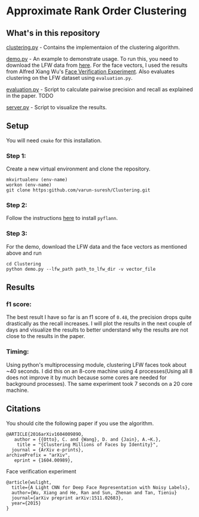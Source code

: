 # Approximate Rank Order Clustering

## What's in this repository
[clustering.py](https://github.com/varun-suresh/Clustering/blob/master/clustering.py) - Contains the implementaion of the clustering algorithm.

[demo.py](https://github.com/varun-suresh/Clustering/blob/master/demo.py) - An example to demonstrate usage. To run this, you need to download the LFW data from [here](http://vis-www.cs.umass.edu/lfw/). For the face vectors, I used the results from Alfred Xiang Wu's [Face Verification Experiment](https://github.com/AlfredXiangWu/face_verification_experiment/tree/master/results). Also evaluates clustering on the LFW dataset using `evaluation.py`.

[evaluation.py](https://github.com/varun-suresh/Clustering/blob/master/demo.py) - Script to calculate pairwise precision and recall as explained in the paper.
TODO

[server.py](https:github.com/varun-suresh/Clustering) - Script to visualize the results.

## Setup
You will need `cmake` for this installation.

### Step 1:
Create a new virtual environment and clone the repository.
```
mkvirtualenv (env-name)
workon (env-name)
git clone https:github.com/varun-suresh/Clustering.git
```

### Step 2:
Follow the instructions [here](http://www.cs.ubc.ca/research/flann/) to install `pyflann`.

### Step 3:
For the demo, download the LFW data and the face vectors as mentioned above and run

```
cd Clustering
python demo.py --lfw_path path_to_lfw_dir -v vector_file
```

## Results
### f1 score:
The best result I have so far is an f1 score of `0.48`, the precision drops quite drastically as the recall increases. I will plot the results in the next couple of days and visualize the results to better understand why the results are not close to the results in the paper.

### Timing:
Using python's multiprocessing module, clustering LFW faces took about ~40 seconds. I did this on an 8-core machine using 4 processes(Using all 8 does not improve it by much because some cores are needed for background processes). The same experiment took 7 seconds on a 20 core machine.

## Citations
You should cite the following paper if you use the algorithm.
```
@ARTICLE{2016arXiv160400989O,
   author = {{Otto}, C. and {Wang}, D. and {Jain}, A.~K.},
    title = "{Clustering Millions of Faces by Identity}",
  journal = {ArXiv e-prints},
archivePrefix = "arXiv",
   eprint = {1604.00989},
```
Face verification experiment
```
@article{wulight,
  title={A Light CNN for Deep Face Representation with Noisy Labels},
  author={Wu, Xiang and He, Ran and Sun, Zhenan and Tan, Tieniu}
  journal={arXiv preprint arXiv:1511.02683},
  year={2015}
}
```
